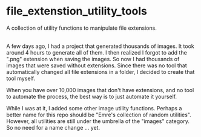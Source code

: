 # file_extenstion_utility_tools
A collection of utility functions to manipulate file extensions.

<br>
A few days ago, I had a project that generated thousands of images. It took around 4 hours to generate all of them. I then realized I forgot to add the ".png" extension when saving the images. So now I had thousands of images that were saved without extensions. Since there was no tool that automatically changed all file extensions in a folder, I decided to create that tool myself. 

When you have over 10,000 images that don't have extensions, and no tool to automate the process, the best way is to just automate it yourself.

While I was at it, I added some other image utility functions. Perhaps a better name for this repo should be "Emre's collection of random utilities". However, all utilities are still under the umbrella of the "images" category. So no need for a name change ... yet.
